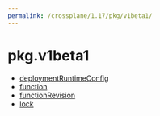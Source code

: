 ```yaml
---
permalink: /crossplane/1.17/pkg/v1beta1/
---
```


# pkg.v1beta1



* [deploymentRuntimeConfig](deploymentRuntimeConfig.md)
* [function](function.md)
* [functionRevision](functionRevision.md)
* [lock](lock.md)